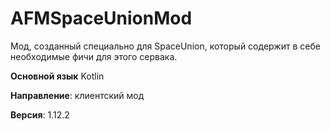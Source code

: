 # AFMSpaceUnionMod
Мод, созданный специально для SpaceUnion, который содержит в себе необходимые фичи для этого сервака.

**Основной язык** Kotlin

**Направление**:  клиентский мод

**Версия**: 1.12.2
